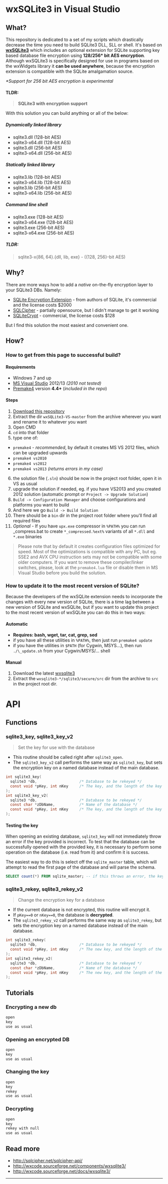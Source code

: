 wxSQLite3 in Visual Studio
============================

What?
------

This repository is dedicated to a set of my scripts which drastically decrease the time you need to build SQLite3 DLL, SLL or shell.
It's based on [**wxSQLite3**](http://wxcode.sourceforge.net/components/wxsqlite3/) which includes an optional extension for SQLite supporting key based database file encryption using **128/256\* bit AES encryption**. Although wxSQLite3 is specifically designed for use in programs based on the wxWidgets library it **can be used anywhere**, because the encryption extension is compatible with the SQLite amalgamation source.

_\*Support for 256 bit AES encryption is experimental_

#### TLDR: 
> **SQLite3 with encryption support**

With this solution you can build anything or all of the below:

##### Dynamically linked library
- sqlite3.dll (128-bit AES)
- sqlite3-x64.dll (128-bit AES)
- sqlite3.dll (256-bit AES)
- sqlite3-x64.dll (256-bit AES)

##### Statically linked library
- sqlite3.lib (128-bit AES)
- sqlite3-x64.lib (128-bit AES)
- sqlite3.lib (256-bit AES)
- sqlite3-x64.lib (256-bit AES)

##### Command line shell
- sqlite3.exe (128-bit AES)
- sqlite3-x64.exe (128-bit AES)
- sqlite3.exe (256-bit AES)
- sqlite3-x64.exe (256-bit AES)

##### TLDR:
> sqlite3-x{86, 64}.{dll, lib, exe} - ({128, 256}-bit AES)

Why?
-----

There are more ways how to add a *native* on-the-fly encryption layer to your SQLite3 DBs. Namely:

- [SQLite Encryption Extension](https://www.sqlite.org/see) - from authors of SQLite, it's commercial and the license costs $2000
- [SQLCipher](https://www.zetetic.net/sqlcipher/) - partially opensource, but I didn't manage to get it working
- [SQLiteCrypt](http://sqlite-crypt.com/index.htm) - commercial, the license costs $128

But I find this solution the most easiest and convenient one.

How?
-----

### How to get from this page to successful build?

#### Requirements

- Windows 7 and up
- [MS Visual Studio](http://www.visualstudio.com/products/visual-studio-express-vs) 2012/13 *(2010 not tested)*
- [Premake4](http://industriousone.com/premake/download) version **4.4+** (*included in the repo*)

#### Steps

1. [Download this repository](https://github.com/rindeal/wxSQLite3-VS/archive/master.zip)
2. Extract the dir `wxSQLite3-VS-master` from the archive wherever you want and rename it to whatever you want
3. Open CMD
4. `cd` into that folder
5. type one of:
  - `premake4` - *recommended*, by default it creates MS VS 2012 files, which can be upgraded upwards
  - `premake4 vs2010`
  - `premake4 vs2012`
  - `premake4 vs2013` *(returns errors in my case)*
6. the solution file (`.sln`) should be now in the project root folder, open it in VS as usual
7. upgrade the solution if needed, eg. if you have VS2013 and you created 2012 solution (automatic prompt or `Project -> Upgrade Solution`)
8. `Build -> Configuration Manager` and choose configurations and platforms you want to build
9. And here we go `Build -> Build Solution` 
10. There should be a `bin` dir in the project root folder where you'll find all required files
11. *Optional* - If you have `upx.exe` compressor in `%PATH%` you can run \_compress.bat to create `*_compressed.%ext%` variants of all `*.dll` and `*.exe` binaries

> Please note that by default it creates configuration files optimized for speed. Most of the optimizations is compatible with any PC, but eg. SSE2 and AVX CPU instruction sets may not be compatible with some older computers. If you want to remove these compiler/linker switches, please, look at the `premake4.lua` file or disable them in MS Visual Studio before you build the solution.

### How to update it to the most recent version of SQLite?
Because the developers of the wxSQLite extension needs to incorporate the changes with every new version of SQLite, there is a time lag between a new version of SQLite and wxSQLite, but if you want to update this project to the most recent version of wxSQLite you can do this in two ways:

#### Automatic

- **Requires: bash, wget, tar, cat, grep, sed**
- if you have all these utilities in `%PATH%`, then just run `premake4 update`
- if you have the utilities in `$PATH` (for Cygwin, MSYS...), then run `./\_update.sh` from your Cygwin/MSYS/... shell

#### Manual

1. Download the latest [wxsqlite3](http://sourceforge.net/projects/wxcode/files/Components/wxSQLite3/)
2. Extract the `wxsqlite3-*/sqlite3/secure/src` dir from the archive to `src` in the project root dir.

API
=====

Functions
-----------

### sqlite3_key, sqlite3_key_v2
> Set the key for use with the database

- This routine should be called right after `sqlite3_open`.
- The `sqlite3_key_v2` call performs the same way as `sqlite3_key`, but sets the encryption key on a named database instead of the main database.

```c
int sqlite3_key(
  sqlite3 *db,                   /* Database to be rekeyed */
  const void *pKey, int nKey     /* The key, and the length of the key in bytes */
);
int sqlite3_key_v2(
  sqlite3 *db,                   /* Database to be rekeyed */
  const char *zDbName,           /* Name of the database */
  const void *pKey, int nKey     /* The key, and the length of the key in bytes */
);
```

#### Testing the key
When opening an existing database, `sqlite3_key` will not immediately throw an error if the key provided is incorrect. To test that the database can be successfully opened with the provided key, it is necessary to perform some operation on the database (i.e. read from it) and confirm it is success.

The easiest way to do this is select off the `sqlite_master` table, which will attempt to read the first page of the database and will parse the schema.

```sql
SELECT count(*) FROM sqlite_master; -- if this throws an error, the key was incorrect. If it succeeds and returns a numeric value, the key is correct;
```

### sqlite3_rekey, sqlite3_rekey_v2
> Change the encryption key for a database

- If the current database is not encrypted, this routine will encrypt it.
- If `pKey==0` or `nKey==0`, the database is **decrypted**.
- The `sqlite3_rekey_v2` call performs the same way as `sqlite3_rekey`, but sets the encryption key on a named database instead of the main database.

```c
int sqlite3_rekey(
  sqlite3 *db,                   /* Database to be rekeyed */
  const void *pKey, int nKey     /* The new key, and the length of the key in bytes */
);
int sqlite3_rekey_v2(
  sqlite3 *db,                   /* Database to be rekeyed */
  const char *zDbName,           /* Name of the database */
  const void *pKey, int nKey     /* The new key, and the length of the key in bytes */
);
```

Tutorials
----------

### Encrypting a new db
```c
open
key
use as usual
```

### Opening an encrypted DB
```c
open
key
use as usual
```

### Changing the key
```c
open
key
rekey
use as usual
```

### Decrypting
```c
open
key
rekey with null
use as usual
```

## Read more
- http://sqlcipher.net/sqlcipher-api/
- http://wxcode.sourceforge.net/components/wxsqlite3/
- http://wxcode.sourceforge.net/docs/wxsqlite3/

----------
